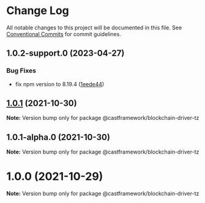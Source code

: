 # Change Log

All notable changes to this project will be documented in this file.
See [Conventional Commits](https://conventionalcommits.org) for commit guidelines.

## 1.0.2-support.0 (2023-04-27)

### Bug Fixes

- fix npm version to 8.19.4 ([1eede44](https://github.com/castframework/gba/commit/1eede44eb2bd6d221c5ed3a6bc50cdd6a1c51847))

## [1.0.1](https://github.com/castframework/cast/compare/v1.0.1-alpha.0...v1.0.1) (2021-10-30)

**Note:** Version bump only for package @castframework/blockchain-driver-tz

## 1.0.1-alpha.0 (2021-10-30)

**Note:** Version bump only for package @castframework/blockchain-driver-tz

# 1.0.0 (2021-10-29)

**Note:** Version bump only for package @castframework/blockchain-driver-tz
